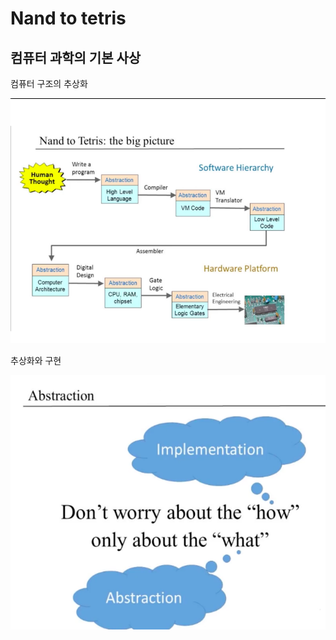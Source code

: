 # Nand to tetris

## 컴퓨터 과학의 기본 사상

컴퓨터 구조의 추상화

![](./images/computer_abstraction.png)

추상화와 구현

![](./images/abstraction_implementation.png)
